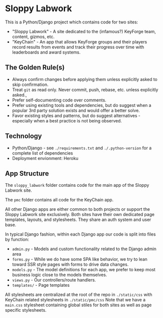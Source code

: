 # Sloppy Labwork

This is a Python/Django project which contains code for two sites:

- "Sloppy Labwork" - A site dedicated to the (infamous?) KeyForge team, content,
  gizmos, etc.
- "KeyChain" - An app that allows KeyForge groups and their players record
  results from events and track their progress over time with leaderboards and
  award systems.

## The Golden Rule(s)

- Always confirm changes before applying them unless explicitly asked to skip confirmation.
- Treat `git` as read only. Never commit, push, rebase, etc. unless explicitly asked.,
- Prefer self-documenting code over comments.
- Prefer using existing tools and dependencies, but do suggest when a popular
  3rd party solution exists and would offer a better solve.
- Favor existing styles and patterns, but do suggest alternatives -
  especially when a best practice is not being observed.

## Technology

- Python/Django - see `./requirements.txt` and `./.python-version` for a complete list of dependencies
- Deployment envionment: Heroku


## App Structure

The `sloppy_labwork` folder contains code for the main app of the Sloppy Labwork site.

The `pmc` folder contains all code for the KeyChain app.

All other Django apps are either common to both projects or support the Sloppy
Labwork site exclusively. Both sites have their own dedicated page templates,
layouts, and stylesheets. They share an auth system and user base.

In typical Django fashion, within each Django app our code is split into files
by function:

- `admin.py` - Models and custom functionality related to the Django admin area
- `forms.py` - While we do have some SPA like behavior, we try to lean toward
  SSR style pages with forms to drive data changes.
- `models.py` - The model definitions for each app, we prefer to keep most
  business logic close to the models themselves.
- `views.py` - Our controllers/route handlers.
- `templates/` - Page templates

All stylesheets are centralized at the root of the repo in `./static/css` with
KeyChain related stylesheets in `./static/pmc/css` Note that we have a
`main.css` stylesheet containing global stiles for both sites as well as page
specific stylesheets.